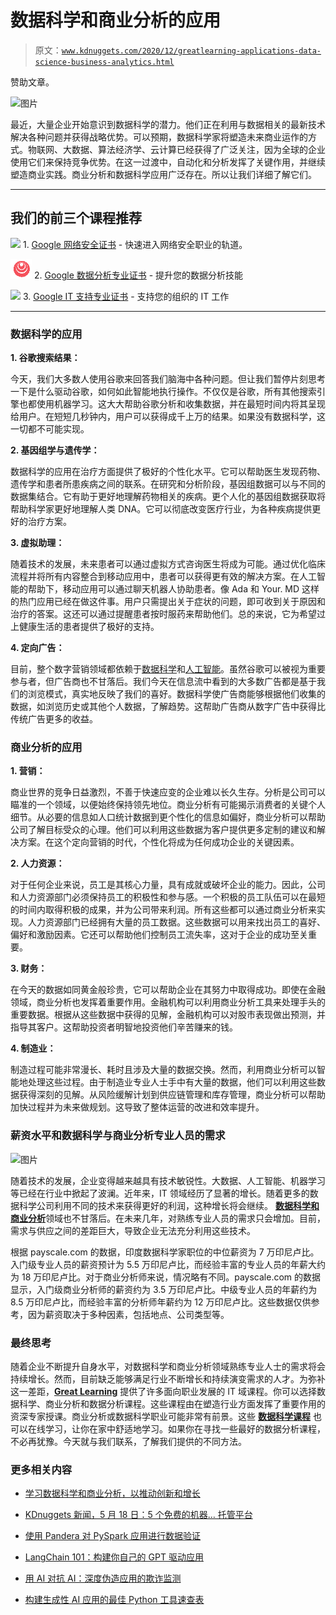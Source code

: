 # 数据科学和商业分析的应用

> 原文：[`www.kdnuggets.com/2020/12/greatlearning-applications-data-science-business-analytics.html`](https://www.kdnuggets.com/2020/12/greatlearning-applications-data-science-business-analytics.html)

赞助文章。

![图片](https://bit.ly/2IOJJOO-great-P01215)

最近，大量企业开始意识到数据科学的潜力。他们正在利用与数据相关的最新技术解决各种问题并获得战略优势。可以预期，数据科学家将塑造未来商业运作的方式。物联网、大数据、算法经济学、云计算已经获得了广泛关注，因为全球的企业使用它们来保持竞争优势。在这一过渡中，自动化和分析发挥了关键作用，并继续塑造商业实践。商业分析和数据科学应用广泛存在。所以让我们详细了解它们。

* * *

## 我们的前三个课程推荐

![](img/0244c01ba9267c002ef39d4907e0b8fb.png) 1\. [Google 网络安全证书](https://www.kdnuggets.com/google-cybersecurity) - 快速进入网络安全职业的轨道。

![](img/e225c49c3c91745821c8c0368bf04711.png) 2\. [Google 数据分析专业证书](https://www.kdnuggets.com/google-data-analytics) - 提升您的数据分析技能

![](img/0244c01ba9267c002ef39d4907e0b8fb.png) 3\. [Google IT 支持专业证书](https://www.kdnuggets.com/google-itsupport) - 支持您的组织的 IT 工作

* * *

### **数据科学的应用**

**1\. 谷歌搜索结果：**

今天，我们大多数人使用谷歌来回答我们脑海中各种问题。但让我们暂停片刻思考一下是什么驱动谷歌，如何如此智能地执行操作。不仅仅是谷歌，所有其他搜索引擎也都使用机器学习。这大大帮助谷歌分析和收集数据，并在最短时间内将其呈现给用户。在短短几秒钟内，用户可以获得成千上万的结果。如果没有数据科学，这一切都不可能实现。

**2\. 基因组学与遗传学：**

数据科学的应用在治疗方面提供了极好的个性化水平。它可以帮助医生发现药物、遗传学和患者所患疾病之间的联系。在研究和分析阶段，基因组数据可以与不同的数据集结合。它有助于更好地理解药物相关的疾病。更个人化的基因组数据获取将帮助科学家更好地理解人类 DNA。它可以彻底改变医疗行业，为各种疾病提供更好的治疗方案。

**3\. 虚拟助理：**

随着技术的发展，未来患者可以通过虚拟方式咨询医生将成为可能。通过优化临床流程并将所有内容整合到移动应用中，患者可以获得更有效的解决方案。在人工智能的帮助下，移动应用可以通过聊天机器人协助患者。像 Ada 和 Your. MD 这样的热门应用已经在做这件事。用户只需提出关于症状的问题，即可收到关于原因和治疗的答案。这还可以通过提醒患者按时服药来帮助他们。总的来说，它为希望过上健康生活的患者提供了极好的支持。

**4\. 定向广告：**

目前，整个数字营销领域都依赖于[数据科学](https://www.mygreatlearning.com/blog/what-is-data-science)和[人工智能](https://www.mygreatlearning.com/blog/what-is-artificial-intelligence/)。虽然谷歌可以被视为重要参与者，但广告商也不甘落后。我们今天在信息流中看到的大多数广告都是基于我们的浏览模式，真实地反映了我们的喜好。数据科学使广告商能够根据他们收集的数据，如浏览历史或其他个人数据，了解趋势。这帮助广告商从数字广告中获得比传统广告更多的收益。

### **商业分析的应用**

**1\. 营销：**

商业世界的竞争日益激烈，不善于快速应变的企业难以长久生存。分析是公司可以瞄准的一个领域，以便始终保持领先地位。商业分析有可能揭示消费者的关键个人细节。从必要的信息如人口统计数据到更个性化的信息如偏好，商业分析可以帮助公司了解目标受众的心理。他们可以利用这些数据为客户提供更多定制的建议和解决方案。在这个定向营销的时代，个性化将成为任何成功企业的关键因素。

**2\. 人力资源：**

对于任何企业来说，员工是其核心力量，具有成就或破坏企业的能力。因此，公司和人力资源部门必须保持员工的积极性和参与感。一个积极的员工队伍可以在最短的时间内取得积极的成果，并为公司带来利润。所有这些都可以通过商业分析来实现。人力资源部门已经拥有大量的员工数据。这些数据可以用来找出员工的喜好、偏好和激励因素。它还可以帮助他们控制员工流失率，这对于企业的成功至关重要。

**3\. 财务：**

在今天的数据如同黄金般珍贵，它可以帮助企业在其努力中取得成功。即使在金融领域，商业分析也发挥着重要作用。金融机构可以利用商业分析工具来处理手头的重要数据。根据从这些数据中获得的见解，金融机构可以对股市表现做出预测，并指导其客户。这帮助投资者明智地投资他们辛苦赚来的钱。

**4\. 制造业：**

制造过程可能非常漫长、耗时且涉及大量的数据交换。然而，利用商业分析可以智能地处理这些过程。由于制造业专业人士手中有大量的数据，他们可以利用这些数据获得深刻的见解。从风险缓解计划到供应链管理和库存管理，商业分析可以帮助加快过程并为未来做规划。这导致了整体运营的改进和效率提升。

### **薪资水平和数据科学与商业分析专业人员的需求**

![图片](https://bit.ly/2IOJJOO-great-P01215)

随着技术的发展，企业变得越来越具有技术敏锐性。大数据、人工智能、机器学习等已经在行业中掀起了波澜。近年来，IT 领域经历了显著的增长。随着更多的数据科学公司利用不同的技术来获得更好的利润，这种增长将会继续。 [**数据科学和商业分析**](https://www.mygreatlearning.com/us/data-science/courses/pg-program-data-science-business-analytics-course)领域也不甘落后。在未来几年，对熟练专业人员的需求只会增加。目前，需求与供应之间的差距巨大，导致企业无法充分利用这些技术。

根据 payscale.com 的数据，印度数据科学家职位的中位薪资为 7 万印尼卢比。入门级专业人员的薪资预计为 5.5 万印尼卢比，而经验丰富的专业人员的年薪大约为 18 万印尼卢比。对于商业分析师来说，情况略有不同。payscale.com 的数据显示，入门级商业分析师的薪资约为 3.5 万印尼卢比。中级专业人员的年薪约为 8.5 万印尼卢比，而经验丰富的分析师年薪约为 12 万印尼卢比。这些数据仅供参考，因为薪资取决于多种因素，包括地点、公司类型等。

### **最终思考**

随着企业不断提升自身水平，对数据科学和商业分析领域熟练专业人士的需求将会持续增长。然而，目前缺乏能够满足行业不断增长和持续演变需求的人才。为弥补这一差距，[**Great Learning**](https://www.mygreatlearning.com/) 提供了许多面向职业发展的 IT 域课程。你可以选择数据科学、商业分析和数据分析课程。这些课程由在塑造行业方面发挥了重要作用的资深专家授课。商业分析或数据科学职业可能非常有前景。这些 [**数据科学课程**](https://www.greatlearning.in/data-science/courses) 也可以在线学习，让你在家中舒适地学习。如果你在寻找一些最好的数据分析课程，不必再犹豫。今天就与我们联系，了解我们提供的不同方法。

### 更多相关内容

+   [学习数据科学和商业分析，以推动创新和增长](https://www.kdnuggets.com/2023/08/learn-data-science-business-analytics-drive-innovation-growth.html)

+   [KDnuggets 新闻，5 月 18 日：5 个免费的机器… 托管平台](https://www.kdnuggets.com/2022/n20.html)

+   [使用 Pandera 对 PySpark 应用进行数据验证](https://www.kdnuggets.com/2023/08/data-validation-pyspark-applications-pandera.html)

+   [LangChain 101：构建你自己的 GPT 驱动应用](https://www.kdnuggets.com/2023/04/langchain-101-build-gptpowered-applications.html)

+   [用 AI 对抗 AI：深度伪造应用的欺诈监测](https://www.kdnuggets.com/2023/05/fighting-ai-ai-fraud-monitoring-deepfake-applications.html)

+   [构建生成性 AI 应用的最佳 Python 工具速查表](https://www.kdnuggets.com/2023/08/best-python-tools-generative-ai-cheat-sheet.html)
